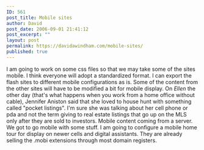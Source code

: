 ```yaml
---
ID: 561
post_title: Mobile sites
author: David
post_date: 2006-09-01 21:41:12
post_excerpt: ""
layout: post
permalink: https://davidawindham.com/mobile-sites/
published: true
---
```

I am going to work on some css files so that we may take some of the sites mobile.
I think everyone will adopt a standardized format.  I can export the flash sites to different mobile configurations as is.  Some of the content from the other sites will have to be modified a bit for mobile display.  On <em>Ellen</em> the other day (that's what happens when you work from a home office without cable), Jennifer Aniston said that she loved to house hunt with something called "pocket listings". I'm sure she was talking about her cell phone or pda and not the term giving to real estate listings that go up on the MLS only after they are sold to investors.  Mobile content coming from a server.  We got to go mobile with some stuff.  I am going to configure a mobile home tour for display on newer cells and digital assistants.  They are already selling the .mobi extensions through most domain registers.   